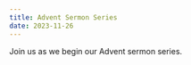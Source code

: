 ```yaml
---
title: Advent Sermon Series
date: 2023-11-26
---
```


Join us as we begin our Advent sermon series.

<!--more-->
